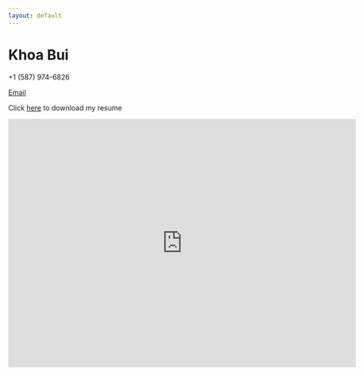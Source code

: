 ```yaml
---
layout: default
---
```


# Khoa Bui

 +1 (587) 974-6826 

[Email](mailto:khoabuiv@gmail.com)

Click [here](https://github.com/khoabuiv/khoabuiv.github.io/raw/main/Khoa_Resume.pdf) to download my resume

<embed src="https://khoabuiv.github.io/Khoa_Resume.pdf" width="700" height="500" 
 type="application/pdf">
